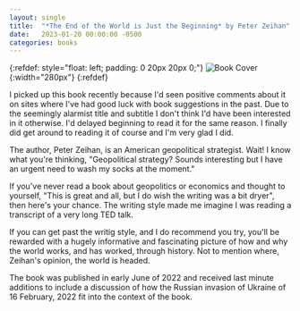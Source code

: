 ```yaml
---
layout: single
title:  "*The End of the World is Just the Beginning* by Peter Zeihan"
date:   2023-01-20 00:00:00 -0500
categories: books
---
```


{:refdef: style="float: left; padding: 0 20px 20px 0;"}
![Book Cover](/assets/images/the-end-of-the-world-is-just-the-beginning-cover.png){:width="280px"}
{:refdef}

I picked up this book recently because I'd seen positive comments
about it on sites where I've had good luck with book suggestions in
the past. Due to the seemingly alarmist title and subtitle I don't
think I'd have been interested in it otherwise. I'd delayed beginning
to read it for the same reason. I finally did get around to reading it
of course and I'm very glad I did.

The author, Peter Zeihan, is an American geopolitical
strategist. Wait! I know what you're thinking, "Geopolitical strategy?
Sounds interesting but I have an urgent need to wash my socks at the
moment."

If you've never read a book about geopolitics or economics and thought
to yourself, "This is great and all, but I do wish the writing was a
bit dryer", then here's your chance. The writing style made me imagine
I was reading a transcript of a very long TED talk.

If you can get past the writig style, and I do recommend you try,
you'll be rewarded with a hugely informative and fascinating picture
of how and why the world works, and has worked, through history. Not
to mention where, Zeihan's opinion, the world is headed.

The book was published in early June of 2022 and received last minute
additions to include a discussion of how the Russian invasion of
Ukraine of 16 February, 2022 fit into the context of the book.
